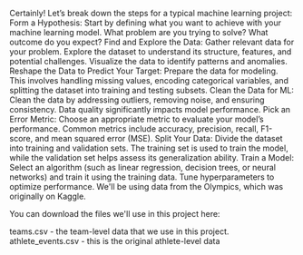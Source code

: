 



Certainly! Let’s break down the steps for a typical machine learning project:
Form a Hypothesis: Start by defining what you want to achieve with your machine learning model. What problem are you trying to solve? What outcome do you expect?
Find and Explore the Data: Gather relevant data for your problem. Explore the dataset to understand its structure, features, and potential challenges. Visualize the data to identify patterns and anomalies.
Reshape the Data to Predict Your Target: Prepare the data for modeling. This involves handling missing values, encoding categorical variables, and splitting the dataset into training and testing subsets.
Clean the Data for ML: Clean the data by addressing outliers, removing noise, and ensuring consistency. Data quality significantly impacts model performance.
Pick an Error Metric: Choose an appropriate metric to evaluate your model’s performance. Common metrics include accuracy, precision, recall, F1-score, and mean squared error (MSE).
Split Your Data: Divide the dataset into training and validation sets. The training set is used to train the model, while the validation set helps assess its generalization ability.
Train a Model: Select an algorithm (such as linear regression, decision trees, or neural networks) and train it using the training data. Tune hyperparameters to optimize performance.
We'll be using data from the Olympics, which was originally on Kaggle.

You can download the files we'll use in this project here:

teams.csv - the team-level data that we use in this project.
athlete_events.csv - this is the original athlete-level data
